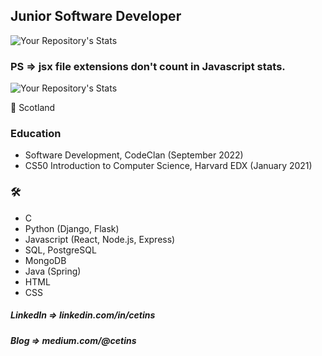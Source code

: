 ## Junior Software Developer

![Your Repository's Stats](https://github-readme-stats.vercel.app/api?username=Cetins&show_icons=true)

### PS => jsx file extensions don't count in Javascript stats.

![Your Repository's Stats](https://github-readme-stats.vercel.app/api/top-langs/?username=Cetins&theme=blue-green)

:scotland: Scotland


### Education

* Software Development, CodeClan (September 2022)
* CS50 Introduction to Computer Science, Harvard EDX (January 2021)

### 	:hammer_and_wrench: 

* C 
* Python (Django, Flask)
* Javascript (React, Node.js, Express)
* SQL, PostgreSQL
* MongoDB
* Java (Spring)
* HTML
* CSS

##### LinkedIn  =>  linkedin.com/in/cetins
##### Blog      =>  medium.com/@cetins

